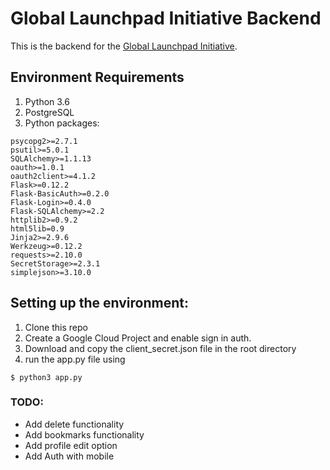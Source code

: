 # Global Launchpad Initiative Backend

This is the backend for the [Global Launchpad Initiative](https://github.com/the-dagger/Global-Launchpad-Initiative). 

## Environment Requirements
1. Python 3.6
2. PostgreSQL
3. Python packages:

```text
psycopg2>=2.7.1
psutil>=5.0.1
SQLAlchemy>=1.1.13
oauth>=1.0.1
oauth2client>=4.1.2
Flask>=0.12.2
Flask-BasicAuth>=0.2.0
Flask-Login>=0.4.0
Flask-SQLAlchemy>=2.2
httplib2>=0.9.2
html5lib=0.9
Jinja2>=2.9.6
Werkzeug>=0.12.2
requests>=2.10.0
SecretStorage>=2.3.1
simplejson>=3.10.0
```

## Setting up the environment:
1. Clone this repo
2. Create a Google Cloud Project and enable sign in auth.
3. Download and copy the client_secret.json file in the root directory
4. run the app.py file using
```
$ python3 app.py
```

### TODO:
- Add delete functionality
- Add bookmarks functionality
- Add profile edit option
- Add Auth with mobile